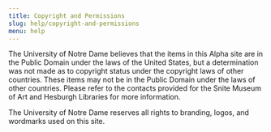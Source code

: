 ```yaml
---
title: Copyright and Permissions
slug: help/copyright-and-permissions
menu: help
---
```

The University of Notre Dame believes that the items in this Alpha site are in the Public Domain under the laws of the United States, but a determination was not made as to copyright status under the copyright laws of other countries. These items may not be in the Public Domain under the laws of other countries. Please refer to the contacts provided for the Snite Museum of Art and Hesburgh Libraries for more information.

The University of Notre Dame reserves all rights to branding, logos, and wordmarks used on this site.
